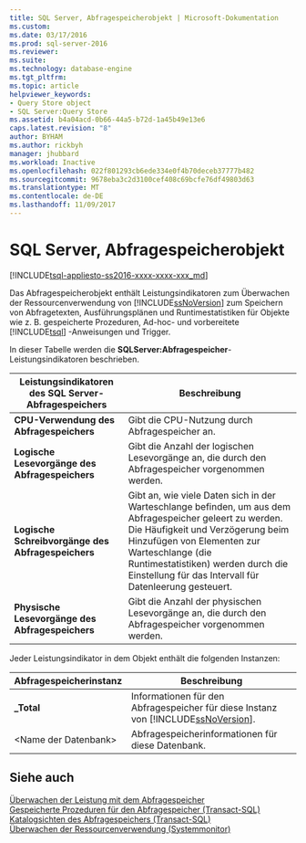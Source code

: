 ```yaml
---
title: SQL Server, Abfragespeicherobjekt | Microsoft-Dokumentation
ms.custom: 
ms.date: 03/17/2016
ms.prod: sql-server-2016
ms.reviewer: 
ms.suite: 
ms.technology: database-engine
ms.tgt_pltfrm: 
ms.topic: article
helpviewer_keywords:
- Query Store object
- SQL Server:Query Store
ms.assetid: b4a04acd-0b66-44a5-b72d-1a45b49e13e6
caps.latest.revision: "8"
author: BYHAM
ms.author: rickbyh
manager: jhubbard
ms.workload: Inactive
ms.openlocfilehash: 022f801293cb6ede334e0f4b70deceb37777b482
ms.sourcegitcommit: 9678eba3c2d3100cef408c69bcfe76df49803d63
ms.translationtype: MT
ms.contentlocale: de-DE
ms.lasthandoff: 11/09/2017
---
```

# <a name="sql-server-query-store-object"></a>SQL Server, Abfragespeicherobjekt
[!INCLUDE[tsql-appliesto-ss2016-xxxx-xxxx-xxx_md](../../includes/tsql-appliesto-ss2016-xxxx-xxxx-xxx-md.md)]

  Das Abfragespeicherobjekt enthält Leistungsindikatoren zum Überwachen der Ressourcenverwendung von [!INCLUDE[ssNoVersion](../../includes/ssnoversion-md.md)] zum Speichern von Abfragetexten, Ausführungsplänen und Runtimestatistiken für Objekte wie z. B. gespeicherte Prozeduren, Ad-hoc- und vorbereitete [!INCLUDE[tsql](../../includes/tsql-md.md)] -Anweisungen und Trigger.  
  
 In dieser Tabelle werden die **SQLServer:Abfragespeicher**-Leistungsindikatoren beschrieben.  
  
|Leistungsindikatoren des SQL Server-Abfragespeichers|Beschreibung|  
|-------------------------------------|-----------------|  
|**CPU-Verwendung des Abfragespeichers**|Gibt die CPU-Nutzung durch Abfragespeicher an.|  
|**Logische Lesevorgänge des Abfragespeichers**|Gibt die Anzahl der logischen Lesevorgänge an, die durch den Abfragespeicher vorgenommen werden.|  
|**Logische Schreibvorgänge des Abfragespeichers**|Gibt an, wie viele Daten sich in der Warteschlange befinden, um aus dem Abfragespeicher geleert zu werden. Die Häufigkeit und Verzögerung beim Hinzufügen von Elementen zur Warteschlange (die Runtimestatistiken) werden durch die Einstellung für das Intervall für Datenleerung gesteuert.|  
|**Physische Lesevorgänge des Abfragespeichers**|Gibt die Anzahl der physischen Lesevorgänge an, die durch den Abfragespeicher vorgenommen werden.|  
  
 Jeder Leistungsindikator in dem Objekt enthält die folgenden Instanzen:  
  
|Abfragespeicherinstanz|Beschreibung|  
|--------------------------|-----------------|  
|**_Total**|Informationen für den Abfragespeicher für diese Instanz von [!INCLUDE[ssNoVersion](../../includes/ssnoversion-md.md)].|  
|\<Name der Datenbank>|Abfragespeicherinformationen für diese Datenbank.|  
  
## <a name="see-also"></a>Siehe auch  
 [Überwachen der Leistung mit dem Abfragespeicher](../../relational-databases/performance/monitoring-performance-by-using-the-query-store.md)   
 [Gespeicherte Prozeduren für den Abfragespeicher &#40;Transact-SQL&#41;](../../relational-databases/system-stored-procedures/query-store-stored-procedures-transact-sql.md)   
 [Katalogsichten des Abfragespeichers &#40;Transact-SQL&#41;](../../relational-databases/system-catalog-views/query-store-catalog-views-transact-sql.md)   
 [Überwachen der Ressourcenverwendung &#40;Systemmonitor&#41;](../../relational-databases/performance-monitor/monitor-resource-usage-system-monitor.md)  
  
  
